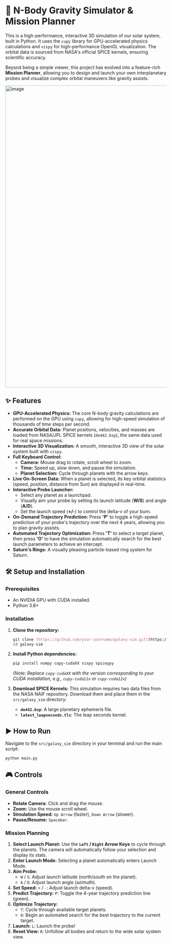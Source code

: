 # 🚀 N-Body Gravity Simulator & Mission Planner

This is a high-performance, interactive 3D simulation of our solar system, built in Python. It uses the `cupy` library for GPU-accelerated physics calculations and `vispy` for high-performance OpenGL visualization. The orbital data is sourced from NASA's official SPICE kernels, ensuring scientific accuracy.

Beyond being a simple viewer, this project has evolved into a feature-rich **Mission Planner**, allowing you to design and launch your own interplanetary probes and visualize complex orbital maneuvers like gravity assists.

<img width="1594" height="941" alt="image" src="https://github.com/user-attachments/assets/f4c57968-f647-4c38-bb17-62a51b9176a2" />


## ✨ Features

- **GPU-Accelerated Physics:** The core N-body gravity calculations are performed on the GPU using `cupy`, allowing for high-speed simulation of thousands of time steps per second.
- **Accurate Orbital Data:** Planet positions, velocities, and masses are loaded from NASA/JPL SPICE kernels (`de442.bsp`), the same data used for real space missions.
- **Interactive 3D Visualization:** A smooth, interactive 3D view of the solar system built with `vispy`.
- **Full Keyboard Control:**
  - **Camera:** Mouse drag to rotate, scroll wheel to zoom.
  - **Time:** Speed up, slow down, and pause the simulation.
  - **Planet Selection:** Cycle through planets with the arrow keys.
- **Live On-Screen Data:** When a planet is selected, its key orbital statistics (speed, position, distance from Sun) are displayed in real-time.
- **Interactive Probe Launcher:**
  - Select any planet as a launchpad.
  - Visually aim your probe by setting its launch latitude (**W/S**) and angle (**A/D**).
  - Set the launch speed (**+/-**) to control the delta-v of your burn.
- **On-Demand Trajectory Prediction:** Press **'P'** to toggle a high-speed prediction of your probe's trajectory over the next 4 years, allowing you to plan gravity assists.
- **Automated Trajectory Optimization:** Press **'T'** to select a target planet, then press **'O'** to have the simulation automatically search for the best launch parameters to achieve an intercept.
- **Saturn's Rings:** A visually pleasing particle-based ring system for Saturn.

## 🛠️ Setup and Installation

### Prerequisites
- An NVIDIA GPU with CUDA installed.
- Python 3.8+

### Installation
1.  **Clone the repository:**
    ```bash
    git clone [https://github.com/your-username/galaxy-sim.git](https://github.com/your-username/galaxy-sim.git)
    cd galaxy-sim
    ```
2.  **Install Python dependencies:**
    ```bash
    pip install numpy cupy-cudaXX vispy spiceypy
    ```
    *(Note: Replace `cupy-cudaXX` with the version corresponding to your CUDA installation, e.g., `cupy-cuda11x` or `cupy-cuda12x`)*

3.  **Download SPICE Kernels:**
    This simulation requires two data files from the NASA NAIF repository. Download them and place them in the `src/galaxy_sim` directory:
    - **`de442.bsp`**: A large planetary ephemeris file.
    - **`latest_leapseconds.tls`**: The leap seconds kernel.

## ▶️ How to Run

Navigate to the `src/galaxy_sim` directory in your terminal and run the main script:

```bash
python main.py
```

## 🎮 Controls

### General Controls
- **Rotate Camera:** Click and drag the mouse.
- **Zoom:** Use the mouse scroll wheel.
- **Simulation Speed:** `Up Arrow` (faster), `Down Arrow` (slower).
- **Pause/Resume:** `Spacebar`.

### Mission Planning
1.  **Select Launch Planet:** Use the **`Left` / `Right` Arrow Keys** to cycle through the planets. The camera will automatically follow your selection and display its stats.
2.  **Enter Launch Mode:** Selecting a planet automatically enters Launch Mode.
3.  **Aim Probe:**
    - `W` / `S`: Adjust launch latitude (north/south on the planet).
    - `A` / `D`: Adjust launch angle (azimuth).
4.  **Set Speed:** `+` / `-`: Adjust launch delta-v (speed).
5.  **Predict Trajectory:** `P`: Toggle the 4-year trajectory prediction line (green).
6.  **Optimize Trajectory:**
    - `T`: Cycle through available target planets.
    - `O`: Begin an automated search for the best trajectory to the current target.
7.  **Launch:** `L`: Launch the probe!
8.  **Reset View:** `R`: Unfollow all bodies and return to the wide solar system view.
